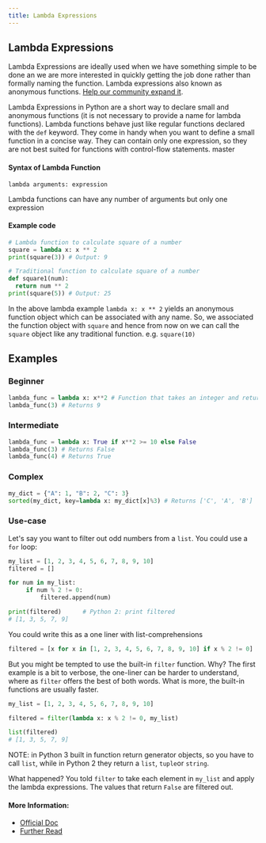 ```yaml
---
title: Lambda Expressions
---
```

## Lambda Expressions

Lambda Expressions are ideally used when we have something simple to be done an we are more interested in quickly getting the job done rather than formally naming the function. Lambda expressions also known as anonymous functions.
<a href='https://github.com/freecodecamp/guides/tree/master/src/pages/python/lambda-expressions/index.md' target='_blank' rel='nofollow'>Help our community expand it</a>.

Lambda Expressions in Python are a short way to declare small and anonymous functions (it is not necessary to provide a name for lambda functions). Lambda functions behave just like regular functions declared with the `def` keyword. They come in handy when you want to define a small function in a concise way. They can contain only one expression, so they are not best suited for functions with control-flow statements.
master

#### Syntax of Lambda Function
`lambda arguments: expression`

Lambda functions can have any number of arguments but only one expression

#### Example code
```py
# Lambda function to calculate square of a number
square = lambda x: x ** 2
print(square(3)) # Output: 9

# Traditional function to calculate square of a number
def square1(num):
  return num ** 2
print(square(5)) # Output: 25

```
In the above lambda example `lambda x: x ** 2` yields an anonymous function object which can be associated with any name.
So, we associated the function object with `square` and hence from now on we can call the `square` object like any traditional function. e.g. `square(10)`

## Examples

### Beginner
```py
lambda_func = lambda x: x**2 # Function that takes an integer and returns its square
lambda_func(3) # Returns 9
```
### Intermediate
```py
lambda_func = lambda x: True if x**2 >= 10 else False
lambda_func(3) # Returns False
lambda_func(4) # Returns True
```
### Complex
```py
my_dict = {"A": 1, "B": 2, "C": 3}
sorted(my_dict, key=lambda x: my_dict[x]%3) # Returns ['C', 'A', 'B']
```
### Use-case

Let's say you want to filter out odd numbers from a `list`. You could use a `for` loop:

```python
my_list = [1, 2, 3, 4, 5, 6, 7, 8, 9, 10]
filtered = []

for num in my_list:
     if num % 2 != 0:
         filtered.append(num)

print(filtered)      # Python 2: print filtered
# [1, 3, 5, 7, 9]
 ```

You could write this as a one liner with list-comprehensions

```python
filtered = [x for x in [1, 2, 3, 4, 5, 6, 7, 8, 9, 10] if x % 2 != 0]
 ```

But you might be tempted to use the built-in `filter` function. Why? The first example is a bit to verbose, the one-liner can be harder to understand, where as `filter` offers the best of both words. What is more, the built-in functions are usually faster.

```python
my_list = [1, 2, 3, 4, 5, 6, 7, 8, 9, 10]

filtered = filter(lambda x: x % 2 != 0, my_list)

list(filtered)
# [1, 3, 5, 7, 9]
 ```
NOTE: in Python 3 built in function return generator objects, so you have to call `list`, while in Python 2 they return a `list`, `tuple`or `string`.

What happened? You told `filter` to take each element in `my_list` and apply the lambda expressions. The values that return `False` are filtered out. 

#### More Information:
- [Official Doc](https://docs.python.org/3/reference/expressions.html#lambda)
- [Further Read](https://dbader.org/blog/python-lambda-functions)
